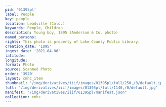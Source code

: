 ```yaml
---
pid: '01395pl'
label: People
key: people
location: Leadville (Colo.)
keywords: People, Children
description: Young boy, 1895 (Anderson & Co. photo)
named_persons: 
rights: This photo is property of Lake County Public Library.
creation_date: '1895'
ingest_date: '2021-04-06'
latitude: 
longitude: 
format: Photo
source: Scanned Photo
order: '3920'
layout: cmhc_item
thumbnail: "/img/derivatives/iiif/images/01395pl/full/250,/0/default.jpg"
full: "/img/derivatives/iiif/images/01395pl/full/1140,/0/default.jpg"
manifest: "/img/derivatives/iiif/01395pl/manifest.json"
collection: cmhc
---
```

